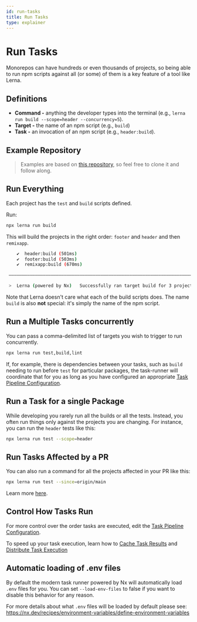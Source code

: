 ```yaml
---
id: run-tasks
title: Run Tasks
type: explainer
---
```


# Run Tasks

Monorepos can have hundreds or even thousands of projects, so being able to run npm scripts against all (or some) of
them is a key feature of a tool like Lerna.

## Definitions

- **Command -** anything the developer types into the terminal (e.g., `lerna run build --scope=header --concurrency=5`).
- **Target -** the name of an npm script (e.g., `build`)
- **Task -** an invocation of an npm script (e.g., `header:build`).

## Example Repository

> Examples are based on [this repository](https://github.com/lerna/getting-started-example), so feel free to clone it
> and follow along.

## Run Everything

Each project has the `test` and `build` scripts defined.

Run:

```bash
npx lerna run build
```

This will build the projects in the right order: `footer` and `header` and then `remixapp`.

```bash title="Terminal Output"
    ✔  header:build (501ms)
    ✔  footer:build (503ms)
    ✔  remixapp:build (670ms)

 —————————————————————————————————————————————————————————————————————————————

 >  Lerna (powered by Nx)   Successfully ran target build for 3 projects (1s)

```

Note that Lerna doesn't care what each of the build scripts does. The name `build` is also **not** special: it's simply
the name of the npm script.

## Run a Multiple Tasks concurrently

You can pass a comma-delimited list of targets you wish to trigger to run concurrently.

```bash
npx lerna run test,build,lint
```

If, for example, there is dependencies between your tasks, such as `build` needing to run before `test` for particular packages, the task-runner will coordinate that for you as long as you have configured an appropriate [Task Pipeline Configuration](../concepts/task-pipeline-configuration).

## Run a Task for a single Package

While developing you rarely run all the builds or all the tests. Instead, you often run things only against the projects
you are changing. For instance, you can run the `header` tests like this:

```bash
npx lerna run test --scope=header
```

## Run Tasks Affected by a PR

You can also run a command for all the projects affected in your PR like this:

```bash
npx lerna run test --since=origin/main
```

Learn more [here](../api-reference/commands).

## Control How Tasks Run

For more control over the order tasks are executed, edit the [Task Pipeline Configuration](../concepts/task-pipeline-configuration).

To speed up your task execution, learn how to [Cache Task Results](./cache-tasks) and [Distribute Task Execution](./distribute-tasks)

## Automatic loading of .env files

By default the modern task runner powered by Nx will automatically load `.env` files for you. You can set `--load-env-files` to false if you want to disable this behavior for any reason.

For more details about what `.env` files will be loaded by default please see: https://nx.dev/recipes/environment-variables/define-environment-variables
